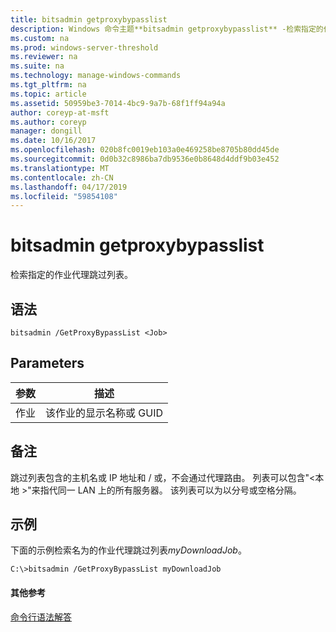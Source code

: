 ```yaml
---
title: bitsadmin getproxybypasslist
description: Windows 命令主题**bitsadmin getproxybypasslist** -检索指定的作业代理跳过列表。
ms.custom: na
ms.prod: windows-server-threshold
ms.reviewer: na
ms.suite: na
ms.technology: manage-windows-commands
ms.tgt_pltfrm: na
ms.topic: article
ms.assetid: 50959be3-7014-4bc9-9a7b-68f1ff94a94a
author: coreyp-at-msft
ms.author: coreyp
manager: dongill
ms.date: 10/16/2017
ms.openlocfilehash: 020b8fc0019eb103a0e469258be8705b80dd45de
ms.sourcegitcommit: 0d0b32c8986ba7db9536e0b8648d4ddf9b03e452
ms.translationtype: MT
ms.contentlocale: zh-CN
ms.lasthandoff: 04/17/2019
ms.locfileid: "59854108"
---
```

# <a name="bitsadmin-getproxybypasslist"></a>bitsadmin getproxybypasslist

检索指定的作业代理跳过列表。

## <a name="syntax"></a>语法

```
bitsadmin /GetProxyBypassList <Job>
```

## <a name="parameters"></a>Parameters

|参数|描述|
|---------|-----------|
|作业|该作业的显示名称或 GUID|

## <a name="remarks"></a>备注

跳过列表包含的主机名或 IP 地址和 / 或，不会通过代理路由。 列表可以包含"\<本地 >"来指代同一 LAN 上的所有服务器。 该列表可以为以分号或空格分隔。

## <a name="BKMK_examples"></a>示例

下面的示例检索名为的作业代理跳过列表*myDownloadJob*。
```
C:\>bitsadmin /GetProxyBypassList myDownloadJob
```

#### <a name="additional-references"></a>其他参考

[命令行语法解答](command-line-syntax-key.md)